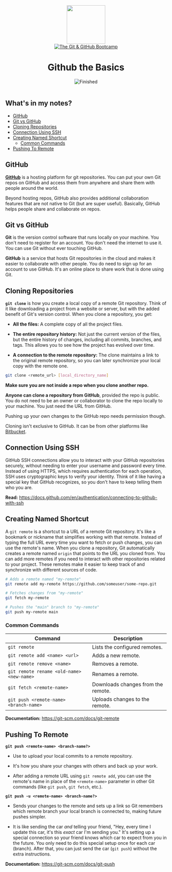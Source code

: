 
<div>
<div id="icon" align="center">
<img src="https://media3.giphy.com/media/v1.Y2lkPTc5MGI3NjExM3ZseHp6MDVnZTRheGNndnJ4eXlmYTI0ZHhidnY0b2R4MnU1enRlbSZlcD12MV9pbnRlcm5hbF9naWZfYnlfaWQmY3Q9cw/JWy2zBSXQ55W5Jh00D/giphy.gif" width="120"/>
</div>
<div id="title" align="center">
<a href="https://www.udemy.com/course/git-and-github-bootcamp/">
<img src="https://img.shields.io/badge/The_Git_&amp;_GitHub_Bootcamp-white?logo=udemy&style=for-the-badge&color=D2CBCB" alt="The Git &amp; GitHub Bootcamp" />
</a>
<h1>Github the Basics</h1>
</div>
</div>

<div align="center">
<img src="https://img.shields.io/badge/Finished-2025--02--02-white?labelColor=2A6041&color=B6EFD4" alt="Finished" />
<br />
<br />
</div>

## What's in my notes?

- [GitHub](#github)
- [Git vs GitHub](#git-vs-github)
- [Cloning Repositories](#cloning-repositories)
- [Connection Using SSH](#connection-using-ssh)
- [Creating Named Shortcut](#creating-named-shortcut)
	- [Common Commands](#common-commands)
- [Pushing To Remote](#pushing-to-remote)

## GitHub

**[GitHub](https://github.com/)** is a hosting platform for git repositories. You can put your own Git repos on GitHub and access them from anywhere and share them with people around the world.

Beyond hosting repos, GitHub also provides additional collaboration features that are not native to Git (but are super useful). Basically, GitHub helps people share and collaborate on repos.

## Git vs GitHub

 **Git** is the version control software that runs locally on your machine. You don't need to register for an account. You don't need the internet to use it. You can use Git without ever touching GitHub.

**GitHub** is a service that hosts Git repositories in the cloud and makes it easier to collaborate with other people. You do need to sign up for an account to use GitHub. It's an online place to share work that is done using Git.

## Cloning Repositories

**`git clone`** is how you create a local copy of a remote Git repository. Think of it like downloading a project from a website or server, but with the added benefit of Git's version control. When you clone a repository, you get:

- **All the files:** A complete copy of all the project files.

- **The entire repository history:** Not just the current version of the files, but the entire history of changes, including all commits, branches, and tags. This allows you to see how the project has evolved over time.

- **A connection to the remote repository:** The clone maintains a link to the original remote repository, so you can later synchronize your local copy with the remote one.

```bash
git clone <remote_url> [local_directory_name]
```

**Make sure you are not inside a repo when you clone another repo.**

**Anyone can clone a repository from GitHub**, provided the repo is public. You do not need to be an owner or collaborator to clone the repo locally to your machine. You just need the URL from GitHub.

Pushing up your own changes to the GitHub repo needs permission though.

Cloning isn't exclusive to GitHub. It can be from other platforms like [Bitbucket](https://bitbucket.org/product/).

## Connection Using SSH

GitHub SSH connections allow you to interact with your GitHub repositories securely, without needing to enter your username and password every time. Instead of using HTTPS, which requires authentication for each operation, SSH uses cryptographic keys to verify your identity. Think of it like having a special key that GitHub recognizes, so you don't have to keep telling them who you are.

**Read:** https://docs.github.com/en/authentication/connecting-to-github-with-ssh

## Creating Named Shortcut

A `git remote` is a shortcut to a URL of a remote Git repository. It's like a bookmark or nickname that simplifies working with that remote. Instead of typing the full URL every time you want to fetch or push changes, you can use the remote's name. When you clone a repository, Git automatically creates a remote named `origin` that points to the URL you cloned from. You can add more remotes if you need to interact with other repositories related to your project. These remotes make it easier to keep track of and synchronize with different sources of code.

```bash
# Adds a remote named "my-remote"
git remote add my-remote https://github.com/someuser/some-repo.git  

# Fetches changes from "my-remote"
git fetch my-remote                                                 

# Pushes the "main" branch to "my-remote"
git push my-remote main                                            
```

### Common Commands

| <center>Command</center>                  | <center>Description</center>       |
| ----------------------------------------- | ---------------------------------- |
| `git remote`                              | Lists the configured remotes.      |
| `git remote add <name> <url>`             | Adds a new remote.                 |
| `git remote remove <name>`                | Removes a remote.                  |
| `git remote rename <old-name> <new-name>` | Renames a remote.                  |
| `git fetch <remote-name>`                 | Downloads changes from the remote. |
| `git push <remote-name> <branch-name>`    | Uploads changes to the remote.     |

**Documentation:** https://git-scm.com/docs/git-remote

## Pushing To Remote

**`git push <remote-name> <branch-name?>`**

- Use to upload your local commits to a remote repository.

- It's how you share your changes with others and back up your work.

- After adding a remote URL using `git remote add`, you can use the remote's name in place of the `<remote-name>` parameter in other Git commands (like `git push`, `git fetch`, etc.).

**`git push -u <remote-name> <branch-name?>`**

 - Sends your changes to the remote and sets up a link so Git remembers which remote branch your local branch is connected to, making future pushes simpler.

- It is like sending the car _and_ telling your friend, "Hey, every time I update this car, it's this _exact_ car I'm sending you." It's setting up a special connection so your friend knows which car to expect from you in the future. You only need to do this special setup once for each car (branch). After that, you can just send the car (`git push`) without the extra instructions.

**Documentation:** https://git-scm.com/docs/git-push
